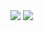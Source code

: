 <img src="https://github.com/Uyanide/dotfiles/blob/main/.chores/floating.png"/>

<img src="https://github.com/Uyanide/dotfiles/blob/main/.chores/tiling.png"/>
